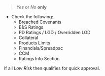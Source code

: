 

> *Yes* or *No* **only**

- Check the following:
	- Breached Covenants
	- E&S Ratings
	- PD Ratings / LGD / Overridden LGD
	- Collateral
	- Products Limits
	- Financials/Spreadpac
	- CCM
	- Ratings Info Section

 If all *Low Risk* then qualifies for quick approval.
